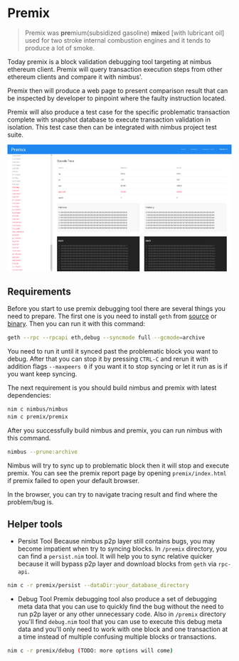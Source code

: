 # Premix

> Premix was **pre**mium(subsidized gasoline)   **mix**ed [with lubricant oil]
used for two stroke internal combustion engines and it tends to produce a lot
of smoke.

Today premix is a block validation debugging tool targeting at nimbus ethereum
client. Premix will query transaction execution steps from other ethereum
clients and compare it with nimbus'.

Premix then will produce a web page to present comparison result that can be
inspected by developer to pinpoint where the faulty instruction located.

Premix will also produce a test case for the specific problematic transaction
complete with snapshot database to execute transaction validation in isolation.
This test case then can be integrated with nimbus project test suite.

![screenshot](assets/images/premix_screenshot.png)

## Requirements
Before you start to use premix debugging tool there are several things you need to prepare. The first one is you need to install `geth` from [source](https://github.com/ethereum/go-ethereum/releases) or [binary](https://ethereum.github.io/go-ethereum/downloads/). Then you can run it with this command:

```bash
geth --rpc --rpcapi eth,debug --syncmode full --gcmode=archive
```

You need to run it until it synced past the problematic block you want to debug. After that you can stop it by pressing `CTRL-C` and rerun it with addition flags `--maxpeers 0` if you want it to stop syncing or let it run as is if you want keep syncing.

The next requirement is you should build nimbus and premix with latest dependencies:

```bash
nim c nimbus/nimbus
nim c premix/premix
```

After you successfully build nimbus and premix,  you can run nimbus with this command.

```bash
nimbus --prune:archive
```

Nimbus will try to sync up to problematic block then it will stop and execute premix. You can see the premix report page by opening `premix/index.html` if premix failed to open your default browser.

In the browser, you can try to navigate tracing result and find where the problem/bug is.

## Helper tools

* Persist Tool
Because nimbus p2p layer still contains bugs, you may become impatient when try to syncing blocks. In `/premix` directory, you can find a `persist.nim` tool. It will help you to sync relative quicker because it will bypass p2p layer and download blocks from `geth` via `rpc-api`.

```bash
nim c -r premix/persist --dataDir:your_database_directory
```

* Debug Tool
Premix debugging tool also produce a set of debugging meta data that you can use to quickly find the bug without the need to run p2p layer or any other unnecessary code.
Also in `/premix` directory you'll find `debug.nim` tool that you can use to execute this debug meta data and you'll only need to work with one block and one transaction at a time instead of multiple confusing multiple blocks or transactions.

```bash
nim c -r premix/debug (TODO: more options will come)
```

